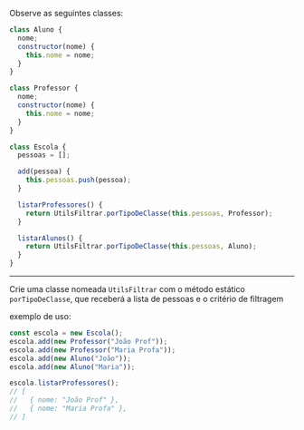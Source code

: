 Observe as seguintes classes:

```js
class Aluno {
  nome;
  constructor(nome) {
    this.nome = nome;
  }
}

class Professor {
  nome;
  constructor(nome) {
    this.nome = nome;
  }
}

class Escola {
  pessoas = [];

  add(pessoa) {
    this.pessoas.push(pessoa);
  }

  listarProfessores() {
    return UtilsFiltrar.porTipoDeClasse(this.pessoas, Professor);
  }

  listarAlunos() {
    return UtilsFiltrar.porTipoDeClasse(this.pessoas, Aluno);
  }
}
```

---

Crie uma classe nomeada `UtilsFiltrar` com o método estático `porTipoDeClasse`, que receberá a lista de pessoas e o critério de filtragem

exemplo de uso:

```js
const escola = new Escola();
escola.add(new Professor("João Prof"));
escola.add(new Professor("Maria Profa"));
escola.add(new Aluno("João"));
escola.add(new Aluno("Maria"));

escola.listarProfessores();
// [
//   { nome: "João Prof" },
//   { nome: "Maria Profa" },
// ]
```
